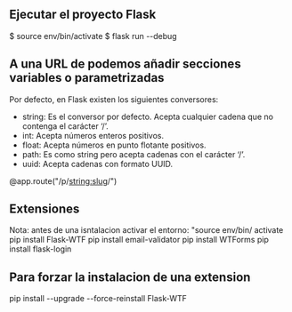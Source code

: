 ## Ejecutar el proyecto Flask
$ source env/bin/activate
$ flask run --debug

## A una URL de podemos añadir secciones variables o parametrizadas
Por defecto, en Flask existen los siguientes conversores:

* string: Es el conversor por defecto. Acepta cualquier cadena que no contenga el carácter ‘/’.
* int: Acepta números enteros positivos.
* float: Acepta números en punto flotante positivos.
* path: Es como string pero acepta cadenas con el carácter ‘/’.
* uuid:  Acepta cadenas con formato UUID.

@app.route("/p/<string:slug>/")

## Extensiones
Nota: antes de una isntalacion activar el entorno: "source env/bin/ activate
pip install Flask-WTF
pip install email-validator
pip install WTForms
pip install flask-login

## Para forzar la instalacion de una extension
pip install --upgrade --force-reinstall Flask-WTF
